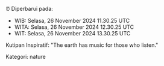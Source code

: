 ⏰ Diperbarui pada:
- WIB: Selasa, 26 November 2024 11.30.25 UTC
- WITA: Selasa, 26 November 2024 12.30.25 UTC
- WIT: Selasa, 26 November 2024 13.30.25 UTC

Kutipan Inspiratif:
"The earth has music for those who listen."


Kategori: nature

